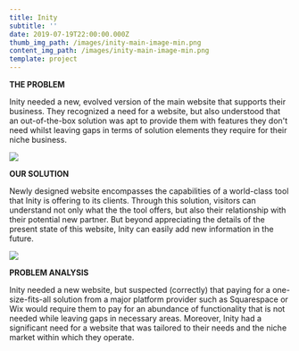 ```yaml
---
title: Inity
subtitle: ''
date: 2019-07-19T22:00:00.000Z
thumb_img_path: /images/inity-main-image-min.png
content_img_path: /images/inity-main-image-min.png
template: project
---
```

**THE PROBLEM**

Inity needed a new, evolved version of the main website that supports their business. They recognized a need for a website, but also understood that an out-of-the-box solution was apt to provide them with features they don't need whilst leaving gaps in terms of solution elements they require for their niche business.

![](/images/inity-secondary-image-min.png)

**OUR SOLUTION**

Newly designed website encompasses the capabilities of a world-class tool that Inity is offering to its clients. Through this solution, visitors can understand not only what the the tool offers, but also their relationship with their potential new partner. But beyond appreciating the details of the present state of this website, Inity can easily add new information in the future.

![](/images/inity-third-image-min.png)

**PROBLEM ANALYSIS**

Inity needed a new website, but suspected (correctly) that paying for a one-size-fits-all solution from a major platform provider such as Squarespace or Wix would require them to pay for an abundance of functionality that is not needed while leaving gaps in necessary areas. Moreover, Inity had a significant need for a website that was tailored to their needs and the niche market within which they operate.
